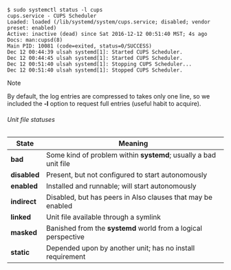 ```shell
$ sudo systemctl status -l cups
cups.service - CUPS Scheduler
Loaded: loaded (/lib/systemd/system/cups.service; disabled; vendor
preset: enabled)
Active: inactive (dead) since Sat 2016-12-12 00:51:40 MST; 4s ago
Docs: man:cupsd(8)
Main PID: 10081 (code=exited, status=0/SUCCESS)
Dec 12 00:44:39 ulsah systemd[1]: Started CUPS Scheduler.
Dec 12 00:44:45 ulsah systemd[1]: Started CUPS Scheduler.
Dec 12 00:51:40 ulsah systemd[1]: Stopping CUPS Scheduler...
Dec 12 00:51:40 ulsah systemd[1]: Stopped CUPS Scheduler.
```

>[!note]
>By default, the log entries are compressed to takes only one line, so we included the **-l** option to request full entries (useful habit to acquire).

###### Unit file statuses

| State        | Meaning                                                          |
| ------------ | ---------------------------------------------------------------- |
| **bad**      | Some kind of problem within **systemd**; usually a bad unit file |
| **disabled** | Present, but not configured to start autonomously                |
| **enabled**  | Installed and runnable; will start autonomously                  |
| **indirect** | Disabled, but has peers in Also clauses that may be enabled      |
| **linked**   | Unit file available through a symlink                            |
| **masked**   | Banished from the **systemd** world from a logical perspective   |
| **static**   | Depended upon by another unit; has no install requirement        |

